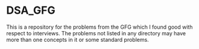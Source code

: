 # DSA_GFG
This is a repository for the problems from the GFG which I found good with respect to interviews.
The problems not listed in any directory may have more than one concepts in it or some standard problems.
